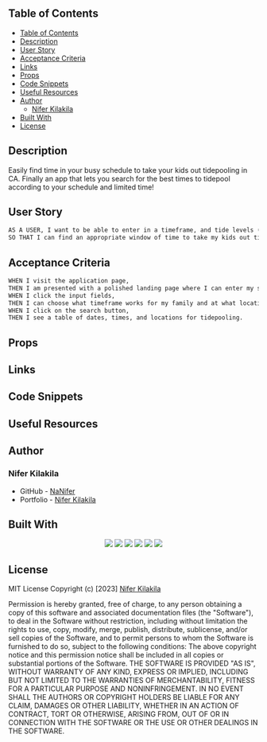 <br/>

## Table of Contents
- [Table of Contents](#table-of-contents)
- [Description](#description)
- [User Story](#user-story)
- [Acceptance Criteria](#acceptance-criteria)
- [Links](#links)
- [Props](#props)
- [Code Snippets](#code-snippets)
- [Useful Resources](#useful-resources)
- [Author](#author)
  - [Nifer Kilakila](#nifer-kilakila)
- [Built With](#built-with)
- [License](#license)

## Description
Easily find time in your busy schedule to take your kids out tidepooling in CA. Finally an app that lets you search for the best times to tidepool according to your schedule and limited time!

  
## User Story
```md
AS A USER, I want to be able to enter in a timeframe, and tide levels (receding), 
SO THAT I can find an appropriate window of time to take my kids out tidepooling safely. 
```

## Acceptance Criteria
```md
WHEN I visit the application page,
THEN I am presented with a polished landing page where I can enter my search parameters.
WHEN I click the input fields,
THEN I can choose what timeframe works for my family and at what location.
WHEN I click on the search button,
THEN I see a table of dates, times, and locations for tidepooling.
```

## Props

## Links 


## Code Snippets


 ## Useful Resources



## Author

### Nifer Kilakila
- GitHub - [NaNifer](https://github.com/NaNifer)
- Portfolio - [Nifer Kilakila](https://nanifer.github.io/Nifer-Kilakila-Portfolio-h2/)

  
## Built With
<p align ="center">
    <img src="https://img.shields.io/badge/Javascript-yellow" />
    <img src="https://img.shields.io/badge/jQuery-red"/>
    <img src="https://img.shields.io/badge/-node.js-green"/>
    <img src="https://img.shields.io/badge/react-blue"/>
    <img src="https://img.shields.io/badge/-json-orange"/>
    <!-- <img src="https://img.shields.io/badge/mysql2-magenta"/>
    <img src="https://img.shields.io/badge/sequelize-darkblue"/>
    <img src="https://img.shields.io/badge/express-handlebars-red"/>
    <img src="https://img.shields.io/badge/-bcryptjs-red"/>
    <img src="https://img.shields.io/badge/nes.css-darkblue"/> -->
     <img src="https://img.shields.io/badge/bootstrap-darkblue"/>
    
</p>

## License
MIT License
Copyright (c) [2023] [Nifer Kilakila](https://github.com/NaNifer)

Permission is hereby granted, free of charge, to any person obtaining a copy
of this software and associated documentation files (the "Software"), to deal
in the Software without restriction, including without limitation the rights
to use, copy, modify, merge, publish, distribute, sublicense, and/or sell
copies of the Software, and to permit persons to whom the Software is
furnished to do so, subject to the following conditions:
The above copyright notice and this permission notice shall be included in all
copies or substantial portions of the Software.
THE SOFTWARE IS PROVIDED "AS IS", WITHOUT WARRANTY OF ANY KIND, EXPRESS OR
IMPLIED, INCLUDING BUT NOT LIMITED TO THE WARRANTIES OF MERCHANTABILITY,
FITNESS FOR A PARTICULAR PURPOSE AND NONINFRINGEMENT. IN NO EVENT SHALL THE
AUTHORS OR COPYRIGHT HOLDERS BE LIABLE FOR ANY CLAIM, DAMAGES OR OTHER
LIABILITY, WHETHER IN AN ACTION OF CONTRACT, TORT OR OTHERWISE, ARISING FROM,
OUT OF OR IN CONNECTION WITH THE SOFTWARE OR THE USE OR OTHER DEALINGS IN THE
SOFTWARE.
